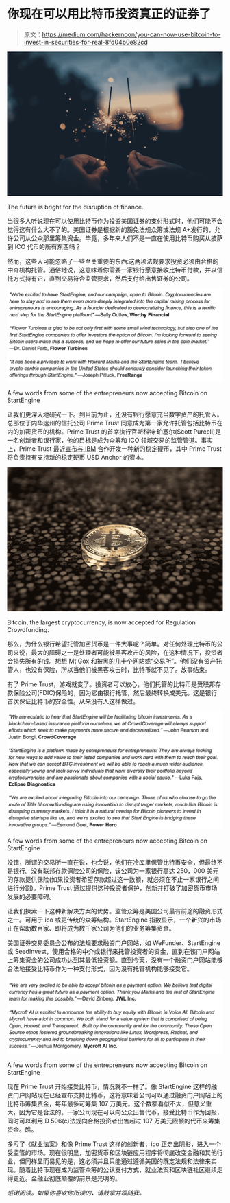 # 你现在可以用比特币投资真正的证券了

> 原文：<https://medium.com/hackernoon/you-can-now-use-bitcoin-to-invest-in-securities-for-real-8fd04b0e82cd>

![](img/7ff10e52cf1e75b84322d49088376e09.png)

The future is bright for the disruption of finance.

当很多人听说现在可以使用比特币作为投资美国证券的支付形式时，他们可能不会觉得这有什么大不了的。美国证券是根据新的豁免法规众筹或法规 A+发行的，允许公司从公众那里筹集资金。毕竟，多年来人们不是一直在使用比特币购买从披萨到 ICO 代币的所有东西吗？

然而，这些人可能忽略了一些至关重要的东西:这两项法规要求投资必须由合格的中介机构托管。通俗地说，这意味着你需要一家银行愿意接收比特币付款，并以信托方式持有它，直到交易符合监管要求，然后支付给出售证券的公司。

![](img/f2b262a79cdde4bad8774a9716647c48.png)

A few words from some of the entrepreneurs now accepting Bitcoin on StartEngine

让我们更深入地研究一下。到目前为止，还没有银行愿意充当数字资产的托管人。总部位于内华达州的信托公司 Prime Trust 同意成为第一家允许托管包括比特币在内的加密货币的机构。Prime Trust 的首席执行官斯科特·珀塞尔(Scott Purcell)是一名创新者和银行家，他的目标是成为众筹和 ICO 领域交易的监管管道。事实上，Prime Trust 最近[宣布与 IBM](https://www.reuters.com/article/us-crypto-currency-ibm/ibm-partners-stronghold-for-new-digital-stable-coin-idUSKBN1K717K) 合作开发一种新的稳定硬币，其中 Prime Trust 将负责持有支持新的稳定硬币 USD Anchor 的资本。

![](img/9fdc96bb47aa7c08fbe5c6eff4ca3e1d.png)

Bitcoin, the largest cryptocurrency, is now accepted for Regulation Crowdfunding.

那么，为什么银行希望托管加密货币是一件大事呢？简单。对任何处理比特币的公司来说，最大的障碍之一是处理者可能被黑客攻击的风险，在这种情况下，投资者会损失所有的钱。想想 Mt Gox 和[被黑的几十个网站或“交易所](https://www.wsj.com/articles/why-cryptocurrency-exchange-hacks-keep-happening-1531656000)”。他们没有资产托管人，也没有保险，所以当他们被黑客攻击时，比特币就不见了。故事结束。

有了 Prime Trust，游戏就变了。投资者可以放心，他们托管的比特币是受联邦存款保险公司(FDIC)保险的，因为它由银行托管，然后最终转换成美元。这是银行首次保证比特币的安全性。从来没有人这样做过。

![](img/6ea5c998feb924c2906a7b2d390322fa.png)

A few words from some of the entrepreneurs now accepting Bitcoin on StartEngine

没错，所谓的交易所一直在说，也会说，他们在冷库里保管比特币安全，但最终不是银行。没有联邦存款保险公司的保险，该公司为一家银行高达 250，000 美元的存款提供保险(如果投资者希望存款超过这一数额，就必须在不止一家银行之间进行分割)。Prime Trust 通过提供这种投资者保护，创新并打破了加密货币市场发展的必要障碍。

让我们探索一下这种新解决方案的优势。监管众筹是美国公司最有前途的融资形式之一。可用于 ico 或更传统的众筹结构。StartEngine 指数显示，一个新兴的市场正在帮助数百家、即将成为数千家公司为他们的业务筹集资金。

美国证券交易委员会公布的法规要求融资门户网站，如 WeFunder、StartEngine 或 SeedInvest，使用合格的中介或银行来托管投资者的资金，直到在该门户网站上筹集资金的公司成功达到其最低投资额。直到今天，没有一个融资门户网站能够合法地接受比特币作为一种支付形式，因为没有托管机构能够接受它。

![](img/136d2cd4dc9c5a72857b2ba9005fe628.png)

A few words from some of the entrepreneurs now accepting Bitcoin on StartEngine

现在 Prime Trust 开始接受比特币，情况就不一样了。像 StartEngine 这样的融资门户网站现在已经宣布支持比特币，这将意味着公司可以通过融资门户网站上的比特币筹集资金，每年最多可筹集 107 万美元。这个数额看似不大，但意义重大，因为它是合法的。一家公司现在可以向公众出售代币，接受比特币作为回报，同时可以利用 D 506(c)法规向合格投资者出售超过 107 万美元限额的代币来筹集资金。瞧。

多亏了《就业法案》和像 Prime Trust 这样的创新者，ico 正走出阴影，进入一个受监管的市场。现在很明显，加密货币和区块链应用程序将彻底改变金融和其他行业，但同样显而易见的是，这必须并且只能通过遵循美国的既定法规和法律来实现。随着比特币现在成为监管众筹的公认支付方式，就业法案和区块链社区继续走得更近。金融业彻底颠覆的前景是光明的。

*感谢阅读。如果你喜欢你所读的，请鼓掌并跟随我。*